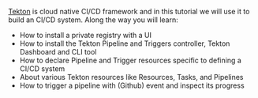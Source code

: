 [Tekton](https://tekton.dev) is cloud native CI/CD framework and in this tutorial we will use it to build an CI/CD system. Along the way you will learn:

- How to install a private registry with a UI
- How to install the Tekton Pipeline and Triggers controller, Tekton Dashboard and CLI tool
- How to declare Pipeline and Trigger resources specific to defining a CI/CD system
- About various Tekton resources like Resources, Tasks, and Pipelines
- How to trigger a pipeline with (Github) event and inspect its progress
